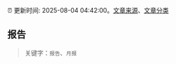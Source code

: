 :alarm_clock: 更新时间: 2025-08-04 04:42:00。[文章来源](/README.md)、[文章分类](/TAGS.md)

## 报告


> 关键字：`报告`、`月报`



